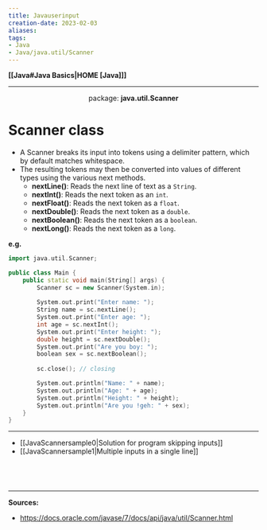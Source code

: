 ```yaml
---
title: Javauserinput
creation-date: 2023-02-03
aliases:
tags:
- Java
- Java/java.util/Scanner
---
```

**[[Java#Java Basics|HOME [Java]]]**

---
<center>package: <strong>java.util.Scanner</strong></center>

# Scanner class
- A Scanner breaks its input into tokens using a delimiter pattern, which by default matches whitespace.
- The resulting tokens may then be converted into values of different types using the various next methods.
	- **nextLine()**: Reads the next line of text as a `String`.
	- **nextInt()**: Reads the next token as an `int`.
	- **nextFloat()**: Reads the next token as a `float`.
	- **nextDouble()**: Reads the next token as a `double`.
	- **nextBoolean()**: Reads the next token as a `boolean`.
	- **nextLong()**: Reads the next token as a `long`.

**e.g.**
```cpp
import java.util.Scanner;

public class Main {
    public static void main(String[] args) {
        Scanner sc = new Scanner(System.in);
        
        System.out.print("Enter name: ");
        String name = sc.nextLine();
        System.out.print("Enter age: ");
        int age = sc.nextInt();
        System.out.print("Enter height: ");
        double height = sc.nextDouble();
        System.out.print("Are you boy: ");
        boolean sex = sc.nextBoolean();
        
        sc.close(); // closing

        System.out.println("Name: " + name);
        System.out.println("Age: " + age);
        System.out.println("Height: " + height);
        System.out.println("Are you !geh: " + sex);
    }
}
```

---
- [[JavaScannersample0|Solution for program skipping inputs]]
- [[JavaScannersample1|Multiple inputs in a single line]]

<br>

# 
---
**Sources:**
- https://docs.oracle.com/javase/7/docs/api/java/util/Scanner.html